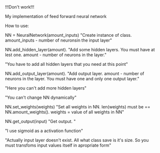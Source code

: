 !!!Don't work!!!


My implementation of feed forward neural network

How to use:

NN = NeuralNetwork(amount_inputs) "Create instance of class. amount_inputs - number of neuronsin the input layer"

NN.add_hidden_layer(amount). "Add some hidden layers. You must have at lest one. amount - number of neurons in the layer."

"You have to add all hidden layers that you need at this point"

NN.add_output_layer(amount). "Add output layer. amount - number of neurons in the layer. You must have one and only one output layer."

"Here you can't add more hidden layers"

"You can't change NN dynamically"

NN.set_weights(weights) "Set all weights in NN. len(weights) must be == NN.amount_weights(). weights = value of all weights in NN"

NN.get_output(input) "Get output. "

"I use sigmoid as a activation function"

"Actually input layer doesn't exist. All what class save is it's size. So you must transfoms input values itself in apropriate form"
